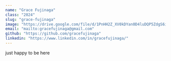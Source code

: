 ```yaml
---
name: "Grace Fujinaga"
class: "2024"
slug: "grace-fujinaga"
image: "https://drive.google.com/file/d/1PnHH2Z_XV0kDYan0D4luDQP5ZdgS6iMe/view?usp=sharing"
email: "mailto:gracefujinaga@gmail.com"
github: "https://github.com/gracefujinaga"
linkedin: "https://www.linkedin.com/in/gracefujinaga/"
---
```

just happy to be here